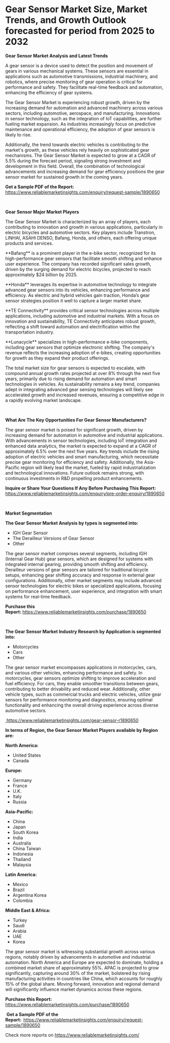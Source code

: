 <p><h1>Gear Sensor Market Size, Market Trends, and Growth Outlook forecasted for period from 2025 to 2032</h1></p><p><strong>Gear Sensor Market Analysis and Latest Trends</strong></p>
<p><p>A gear sensor is a device used to detect the position and movement of gears in various mechanical systems. These sensors are essential in applications such as automotive transmissions, industrial machinery, and robotics, where precise monitoring of gear operation is critical for performance and safety. They facilitate real-time feedback and automation, enhancing the efficiency of gear systems.</p><p>The Gear Sensor Market is experiencing robust growth, driven by the increasing demand for automation and advanced machinery across various sectors, including automotive, aerospace, and manufacturing. Innovations in sensor technology, such as the integration of IoT capabilities, are further fueling market expansion. As industries increasingly focus on predictive maintenance and operational efficiency, the adoption of gear sensors is likely to rise.</p><p>Additionally, the trend towards electric vehicles is contributing to the market's growth, as these vehicles rely heavily on sophisticated gear mechanisms. The Gear Sensor Market is expected to grow at a CAGR of 5.5% during the forecast period, signaling strong investment and development in this field. Overall, the combination of technological advancements and increasing demand for gear efficiency positions the gear sensor market for sustained growth in the coming years.</p></p>
<p><strong>Get a Sample PDF of the Report:&nbsp;</strong> <a href="https://www.reliablemarketinsights.com/enquiry/request-sample/1890650?utm_campaign=2891&utm_medium=2&utm_source=Github&utm_content=ia&utm_term=06042025&utm_id=gear-sensor">https://www.reliablemarketinsights.com/enquiry/request-sample/1890650</a></p>
<p>&nbsp;</p>
<p><strong>Gear Sensor Major Market Players</strong></p>
<p><p>The Gear Sensor Market is characterized by an array of players, each contributing to innovation and growth in various applications, particularly in electric bicycles and automotive sectors. Key players include Transtron, LINHAI, ASAHI DENSO, Bafang, Honda, and others, each offering unique products and services.</p><p>**Bafang** is a prominent player in the e-bike sector, recognized for its high-performance gear sensors that facilitate smooth shifting and enhance user experience. The company has recorded significant sales growth, driven by the surging demand for electric bicycles, projected to reach approximately $24 billion by 2025.</p><p>**Honda** leverages its expertise in automotive technology to integrate advanced gear sensors into its vehicles, enhancing performance and efficiency. As electric and hybrid vehicles gain traction, Honda’s gear sensor strategies position it well to capture a larger market share.</p><p>**TE Connectivity** provides critical sensor technologies across multiple applications, including automotive and industrial markets. With a focus on innovation and sustainability, TE Connectivity anticipates robust growth, reflecting a shift toward automation and electrification within the transportation industry.</p><p>**Lunacycle** specializes in high-performance e-bike components, including gear sensors that optimize electronic shifting. The company's revenue reflects the increasing adoption of e-bikes, creating opportunities for growth as they expand their product offerings.</p><p>The total market size for gear sensors is expected to escalate, with compound annual growth rates projected at over 8% through the next five years, primarily due to rising demand for automation and smart technologies in vehicles. As sustainability remains a key trend, companies adept in integrating advanced gear sensing technologies will likely see accelerated growth and increased revenues, ensuring a competitive edge in a rapidly evolving market landscape.</p></p>
<p>&nbsp;</p>
<p><strong>What Are The Key Opportunities For Gear Sensor Manufacturers?</strong></p>
<p><p>The gear sensor market is poised for significant growth, driven by increasing demand for automation in automotive and industrial applications. With advancements in sensor technologies, including IoT integration and enhanced data analytics, the market is expected to expand at a CAGR of approximately 6.5% over the next five years. Key trends include the rising adoption of electric vehicles and smart manufacturing, which necessitate precise gear monitoring for efficiency and safety. Additionally, the Asia-Pacific region will likely lead the market, fueled by rapid industrialization and technological innovations. Future outlook remains strong, with continuous investments in R&D propelling product enhancements.</p></p>
<p><strong>Inquire or Share Your Questions If Any Before Purchasing This Report:</strong> <a href="https://www.reliablemarketinsights.com/enquiry/pre-order-enquiry/1890650?utm_campaign=2891&utm_medium=2&utm_source=Github&utm_content=ia&utm_term=06042025&utm_id=gear-sensor">https://www.reliablemarketinsights.com/enquiry/pre-order-enquiry/1890650</a></p>
<p>&nbsp;</p>
<p><strong>Market Segmentation</strong></p>
<p><strong>The Gear Sensor Market Analysis by types is segmented into:</strong></p>
<p><ul><li>IGH Gear Sensor</li><li>The Derailleur Versions of Gear Sensor</li><li>Other</li></ul></p>
<p><p>The gear sensor market comprises several segments, including IGH (Internal Gear Hub) gear sensors, which are designed for systems with integrated internal gearing, providing smooth shifting and efficiency. Derailleur versions of gear sensors are tailored for traditional bicycle setups, enhancing gear shifting accuracy and response in external gear configurations. Additionally, other market segments may include advanced sensor technologies for electric bikes or specialized applications, focusing on performance enhancement, user experience, and integration with smart systems for real-time feedback.</p></p>
<p><strong>Purchase this Report:&nbsp;</strong><a href="https://www.reliablemarketinsights.com/purchase/1890650?utm_campaign=2891&utm_medium=2&utm_source=Github&utm_content=ia&utm_term=06042025&utm_id=gear-sensor">https://www.reliablemarketinsights.com/purchase/1890650</a></p>
<p>&nbsp;</p>
<p><strong>The Gear Sensor Market Industry Research by Application is segmented into:</strong></p>
<p><ul><li>Motorcycles</li><li>Cars</li><li>Other</li></ul></p>
<p><p>The gear sensor market encompasses applications in motorcycles, cars, and various other vehicles, enhancing performance and safety. In motorcycles, gear sensors optimize shifting to improve acceleration and fuel efficiency. For cars, they enable smoother transitions between gears, contributing to better drivability and reduced wear. Additionally, other vehicle types, such as commercial trucks and electric vehicles, utilize gear sensors for performance monitoring and diagnostics, ensuring optimal functionality and enhancing the overall driving experience across diverse automotive sectors.</p></p>
<p><a href="https://www.reliablemarketinsights.com/gear-sensor-r1890650?utm_campaign=2891&utm_medium=2&utm_source=Github&utm_content=ia&utm_term=06042025&utm_id=gear-sensor">&nbsp;https://www.reliablemarketinsights.com/gear-sensor-r1890650</a></p>
<p><strong>In terms of Region, the Gear Sensor Market Players available by Region are:</strong></p>
<p>
    <p> <strong> North America: </strong>
        <ul>
            <li>United States</li>
            <li>Canada</li>
        </ul>
        </p> 
    <p> <strong> Europe: </strong>
        <ul>
            <li>Germany</li>
            <li>France</li>
            <li>U.K.</li>
            <li>Italy</li>
            <li>Russia</li>
        </ul>
        </p> 
    <p> <strong> Asia-Pacific: </strong>
        <ul>
            <li>China</li>
            <li>Japan</li>
            <li>South Korea</li>
            <li>India</li>
            <li>Australia</li>
            <li>China Taiwan</li>
            <li>Indonesia</li>
            <li>Thailand</li>
            <li>Malaysia</li>
        </ul>
        </p> 
    <p> <strong> Latin America: </strong>
        <ul>
            <li>Mexico</li>
            <li>Brazil</li>
            <li>Argentina Korea</li>
            <li>Colombia</li>
        </ul>
        </p> 
    <p> <strong> Middle East & Africa: </strong>
        <ul>
            <li>Turkey</li>
            <li>Saudi</li>
            <li>Arabia</li>
            <li>UAE</li>
            <li>Korea</li>
        </ul>
    </p>
    </p>
<p><p>The gear sensor market is witnessing substantial growth across various regions, notably driven by advancements in automotive and industrial automation. North America and Europe are expected to dominate, holding a combined market share of approximately 55%. APAC is projected to grow significantly, capturing around 30% of the market, bolstered by rising manufacturing activities in countries like China, which accounts for roughly 15% of the global share. Moving forward, innovation and regional demand will significantly influence market dynamics across these regions.</p></p>
<p><strong>Purchase this Report: </strong><a href="https://www.reliablemarketinsights.com/purchase/1890650?utm_campaign=2891&utm_medium=2&utm_source=Github&utm_content=ia&utm_term=06042025&utm_id=gear-sensor">https://www.reliablemarketinsights.com/purchase/1890650</a></p>
<p>&nbsp;<strong>Get a Sample PDF of the Report:&nbsp;&nbsp;</strong><a href="https://www.reliablemarketinsights.com/enquiry/request-sample/1890650?utm_campaign=2891&utm_medium=2&utm_source=Github&utm_content=ia&utm_term=06042025&utm_id=gear-sensor">https://www.reliablemarketinsights.com/enquiry/request-sample/1890650</a></p>
<p><strong></strong></p>
<p>Check more reports on <a href="https://www.reliablemarketinsights.com/?utm_campaign=2891&utm_medium=2&utm_source=Github&utm_content=ia&utm_term=06042025&utm_id=gear-sensor">https://www.reliablemarketinsights.com/</a></p>
